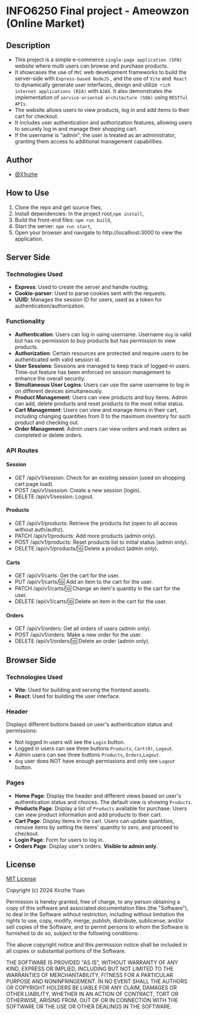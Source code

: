 # INFO6250 Final project - Ameowzon (Online Market)
## Description
* This project is a simple e-commerce `single-page application (SPA)` website where multi users can browse and purchase products.
* It showcases the use of `MVC` web development frameworks to build the server-side with `Express-based NodeJS` , and the use of `Vite` and` React` to dynamically generate user interfaces, design and utilize` rich internet applications (RIA)` with `AJAX`. It also demonstrates the implementation of `service-oriented architecture (SOA)` using `RESTful APIs`.
* The website allows users to view products, log in and add items to their cart for checkout.
* It includes user authentication and authorization features, allowing users to securely log in and manage their shopping cart.
* If the username is "admin", the user is treated as an administrator, granting them access to additional management capabilities.

## Author
- [@X1nzhe](https://www.github.com/X1nzhe)

## How to Use
1. Clone the repo and get source files, 
2. Install dependencies: In the project root,`npm install`,
3. Build the front-end files: `npm run build`,
4. Start the server: `npm run start`,
5. Open your browser and navigate to http://localhost:3000 to view the application.

## Server Side
### Technologies Used
* **Express**: Used to create the server and handle routing.
* **Cookie-parser**: Used to parse cookies sent with the requests.
* **UUID**: Manages the session ID for users, used as a token for authentication/authorization.

### Functionality
* **Authentication**: Users can log in using username. Username `dog` is valid but has no permission to buy products but has permission to view products.
* **Authorization**: Certain resources are protected and require users to be authenticated with valid session id.
* **User Sessions**: Sessions are managed to keep track of logged-in users. Time-out feature has been enforced on session management to enhance the overall security.
* **Simultaneous User Logins**: Users can use the same username to log in on different devices simultaneously.
* **Product Management**: Users can view products and buy items. Admin can add, delete products and reset products to the most initial status.
* **Cart Management**: Users can view and manage items in their cart, including changing quantities from 0 to the maximum inventory for such product and checking out.
* **Order Management**: Admin users can view orders and mark orders as completed or delete orders.
### API Routes
#### Session
* GET /api/v1/session: Check for an existing session (used on shopping cart page load).
* POST /api/v1/session: Create a new session (login).
* DELETE /api/v1/session: Logout.
#### Products
* GET /api/v1/products: Retrieve the products list (open to all access without auth/authz).
* PATCH /api/v1/products: Add more products (admin only).
* POST /api/v1/products: Reset products list to initial status (admin only).
* DELETE /api/v1/products/:id: Delete a product (admin only).
#### Carts
* GET /api/v1/carts: Get the cart for the user.
* PUT /api/v1/carts/:id: Add an item to the cart for the user.
* PATCH /api/v1/carts/:id: Change an item's quantity in the cart for the user.
* DELETE /api/v1/carts/:id: Delete an item in the cart for the user.
#### Orders
* GET /api/v1/orders: Get all orders of users (admin only).
* POST /api/v1/orders: Make a new order for the user.
* DELETE /api/v1/orders/:id: Delete an order (admin only).

## Browser Side
### Technologies Used
* **Vite**: Used for building and serving the frontend assets.
* **React**: Used for building the user interface.
### Header
Displays different buttons based on user's authentication status and permissions: 
* Not logged in users will see the `Login` button.
* Logged in users can see three buttons `Products`, `Cart(0)`, `Logout`.
* Admin users can see three buttons `Products`, `Orders`,`Logout`.
* `dog` user does NOT have enough permissions and only see `Logout` button.

### Pages
* **Home Page**: Display the header and different views based on user's authentication status and choices. The default view is showing `Products`. 
* **Products Page**: Display a list of `Products` available for purchase. Users can view product information and add products to their cart.
* **Cart Page**: Display items in the cart. Users can update quantities, remove items by setting the items' quantity to zero, and proceed to checkout.
* **Login Page**: Form for users to log in.
* **Orders Page**: Display user's orders. **Visible to admin only**.

## License
[MIT License](https://choosealicense.com/licenses/mit/)

Copyright (c) 2024 Xinzhe Yuan

Permission is hereby granted, free of charge, to any person obtaining a copy
of this software and associated documentation files (the "Software"), to deal
in the Software without restriction, including without limitation the rights
to use, copy, modify, merge, publish, distribute, sublicense, and/or sell
copies of the Software, and to permit persons to whom the Software is
furnished to do so, subject to the following conditions:

The above copyright notice and this permission notice shall be included in all
copies or substantial portions of the Software.

THE SOFTWARE IS PROVIDED "AS IS", WITHOUT WARRANTY OF ANY KIND, EXPRESS OR
IMPLIED, INCLUDING BUT NOT LIMITED TO THE WARRANTIES OF MERCHANTABILITY,
FITNESS FOR A PARTICULAR PURPOSE AND NONINFRINGEMENT. IN NO EVENT SHALL THE
AUTHORS OR COPYRIGHT HOLDERS BE LIABLE FOR ANY CLAIM, DAMAGES OR OTHER
LIABILITY, WHETHER IN AN ACTION OF CONTRACT, TORT OR OTHERWISE, ARISING FROM,
OUT OF OR IN CONNECTION WITH THE SOFTWARE OR THE USE OR OTHER DEALINGS IN THE
SOFTWARE.

